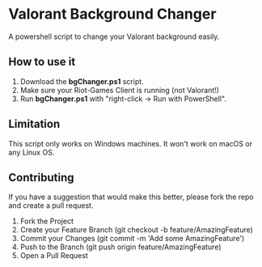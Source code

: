 # Valorant Background Changer
A powershell script to change your Valorant background easily.

## How to use it
1. Download the **bgChanger.ps1** script. 
2. Make sure your Riot-Games Client is running (not Valorant!)
3. Run **bgChanger.ps1** with "right-click -> Run with PowerShell".

## Limitation
This script only works on Windows machines. It won't work on macOS or any Linux OS.

## Contributing
If you have a suggestion that would make this better, please fork the repo and create a pull request.
1. Fork the Project
2. Create your Feature Branch (git checkout -b feature/AmazingFeature)
3. Commit your Changes (git commit -m 'Add some AmazingFeature')
4. Push to the Branch (git push origin feature/AmazingFeature)
5. Open a Pull Request
